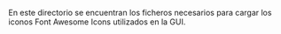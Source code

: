 En este directorio se encuentran los ficheros necesarios para cargar los iconos Font Awesome Icons utilizados en la GUI.
